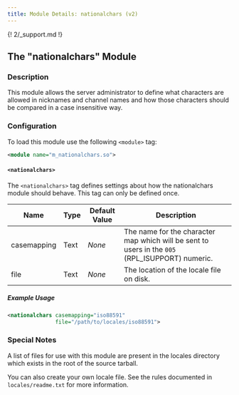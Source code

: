 ```yaml
---
title: Module Details: nationalchars (v2)
---
```


{! 2/_support.md !}

## The "nationalchars" Module

### Description

This module allows the server administrator to define what characters are allowed in nicknames and channel names and how those characters should be compared in a case insensitive way.

### Configuration

To load this module use the following `<module>` tag:

```xml
<module name="m_nationalchars.so">
```

#### `<nationalchars>`

The `<nationalchars>` tag defines settings about how the nationalchars module should behave. This tag can only be defined once.

Name        | Type | Default Value | Description
----------- | ---- | ------------- | -----------
casemapping | Text | *None*        | The name for the character map which will be sent to users in the `005` (RPL_ISUPPORT) numeric.
file        | Text | *None*        | The location of the locale file on disk.

##### Example Usage

```xml
<nationalchars casemapping="iso88591"
               file="/path/to/locales/iso88591">
```

### Special Notes

A list of files for use with this module are present in the locales directory which exists in the root of the source tarball.

You can also create your own locale file. See the rules documented in `locales/readme.txt` for more information.
